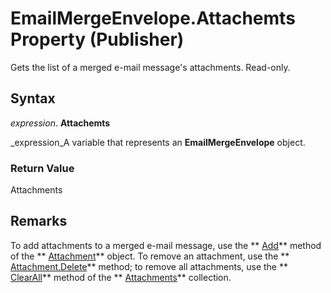 
# EmailMergeEnvelope.Attachemts Property (Publisher)

Gets the list of a merged e-mail message's attachments. Read-only.


## Syntax

 _expression_. **Attachemts**

 _expression_A variable that represents an  **EmailMergeEnvelope** object.


### Return Value

Attachments


## Remarks

To add attachments to a merged e-mail message, use the  ** [Add](dbf2eb67-5e28-a7e6-226f-feac9045186b.md)** method of the ** [Attachment](d617bdf6-b0ba-be0d-0f72-f729010636c1.md)** object. To remove an attachment, use the ** [Attachment.Delete](935fa9e7-9d40-b820-e386-1a1960845da1.md)** method; to remove all attachments, use the ** [ClearAll](ae4e4c60-56cb-f97b-06f4-bd0d2abac4ee.md)** method of the ** [Attachments](61957961-8c75-992f-159c-51412ed309ea.md)** collection.

